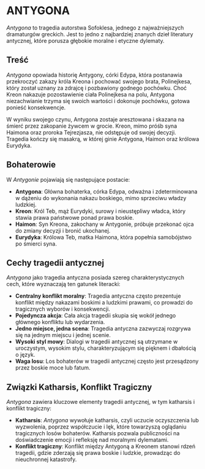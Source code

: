 # ANTYGONA

*Antygona* to tragedia autorstwa Sofoklesa, jednego z najważniejszych dramaturgów greckich. Jest to jedno z najbardziej znanych dzieł literatury antycznej, które porusza głębokie moralne i etyczne dylematy.

## Treść

*Antygona* opowiada historię Antygony, córki Edypa, która postanawia przekroczyć zakazy króla Kreona i pochować swojego brata, Polinejkesa, który został uznany za zdrajcę i pozbawiony godnego pochówku. Choć Kreon nakazuje pozostawienie ciała Polinejkesa na polu, Antygona niezachwianie trzyma się swoich wartości i dokonuje pochówku, gotowa ponieść konsekwencje.

W wyniku swojego czynu, Antygona zostaje aresztowana i skazana na śmierć przez zakopanie żywcem w grocie. Kreon, mimo próśb syna Haimona oraz proroka Tejrezjasza, nie odstępuje od swojej decyzji. Tragedia kończy się masakrą, w której ginie Antygona, Haimon oraz królowa Eurydyka.

## Bohaterowie

W *Antygonie* pojawiają się następujące postacie:

- **Antygona**: Główna bohaterka, córka Edypa, odważna i zdeterminowana w dążeniu do wykonania nakazu boskiego, mimo sprzeciwu władzy ludzkiej.
- **Kreon**: Król Teb, mąż Eurydyki, surowy i nieustępliwy władca, który stawia prawa państwowe ponad prawa boskie.
- **Haimon**: Syn Kreona, zakochany w Antygonie, próbuje przekonać ojca do zmiany decyzji i bronić ukochanej.
- **Eurydyka**: Królowa Teb, matka Haimona, która popełnia samobójstwo po śmierci syna.

## Cechy tragedii antycznej

*Antygona* jako tragedia antyczna posiada szereg charakterystycznych cech, które wyznaczają ten gatunek literacki:

- **Centralny konflikt moralny**: Tragedia antyczna często prezentuje konflikt między nakazami boskimi a ludzkimi prawami, co prowadzi do tragicznych wyborów i konsekwencji.
- **Pojedyncza akcja**: Cała akcja tragedii skupia się wokół jednego głównego konfliktu lub wydarzenia.
- **Jedno miejsce, jedna scena**: Tragedia antyczna zazwyczaj rozgrywa się na jednym miejscu i jednej scenie.
- **Wysoki styl mowy**: Dialogi w tragedii antycznej są utrzymane w uroczystym, wysokim stylu, charakteryzującym się pięknem i dbałością o język.
- **Waga losu**: Los bohaterów w tragedii antycznej często jest przesądzony przez boskie moce lub fatum.

## Związki Katharsis, Konflikt Tragiczny

*Antygona* zawiera kluczowe elementy tragedii antycznej, w tym katharsis i konflikt tragiczny:

- **Katharsis**: *Antygona* wywołuje katharsis, czyli uczucie oczyszczenia lub wyzwolenia, poprzez współczucie i lęk, które towarzyszą oglądaniu tragicznych losów bohaterów. Katharsis pozwala publiczności na doświadczenie emocji i refleksję nad moralnymi dylematami.
- **Konflikt tragiczny**: Konflikt między Antygoną a Kreonem stanowi rdzeń tragedii, gdzie zderzają się prawa boskie i ludzkie, prowadząc do nieuchronnej katastrofy.


